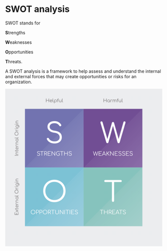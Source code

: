 # SWOT analysis

SWOT stands for&#x20;

**S**trengths

**W**eaknesses

**O**pportunities

**T**hreats.&#x20;

A SWOT analysis is a framework to help assess and understand the internal and external forces that may create opportunities or risks for an organization.

![](<../.gitbook/assets/image (12).png>)
